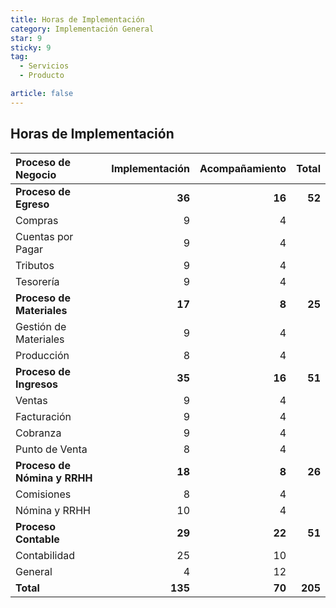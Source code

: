 ```yaml
---
title: Horas de Implementación 
category: Implementación General
star: 9
sticky: 9
tag:
  - Servicios
  - Producto

article: false
---
```


## Horas de Implementación 

Proceso de Negocio | Implementación | Acompañamiento | Total
:-- | --: | --: | --:
**Proceso de Egreso** | **36** | **16** | **52** 
  Compras | 9 | 4 |  
  Cuentas por Pagar | 9 | 4 |  
  Tributos | 9 | 4 |  
  Tesorería | 9 | 4 |  
**Proceso de Materiales** | **17** | **8** | **25**
  Gestión de Materiales | 9 | 4 |  
  Producción | 8 | 4 |  
**Proceso de Ingresos** | **35** | **16** | **51**
  Ventas | 9 | 4 |  
  Facturación | 9 | 4 |  
  Cobranza | 9 | 4 |  
  Punto de Venta | 8 | 4 |  
**Proceso de Nómina y RRHH** | **18** | **8** | **26**
  Comisiones | 8 | 4 |  
  Nómina y RRHH | 10 | 4 |  
**Proceso Contable** | **29** | **22** | **51**
  Contabilidad | 25 | 10 |  
  General | 4 | 12 |  
**Total** | **135** | **70** | **205**
